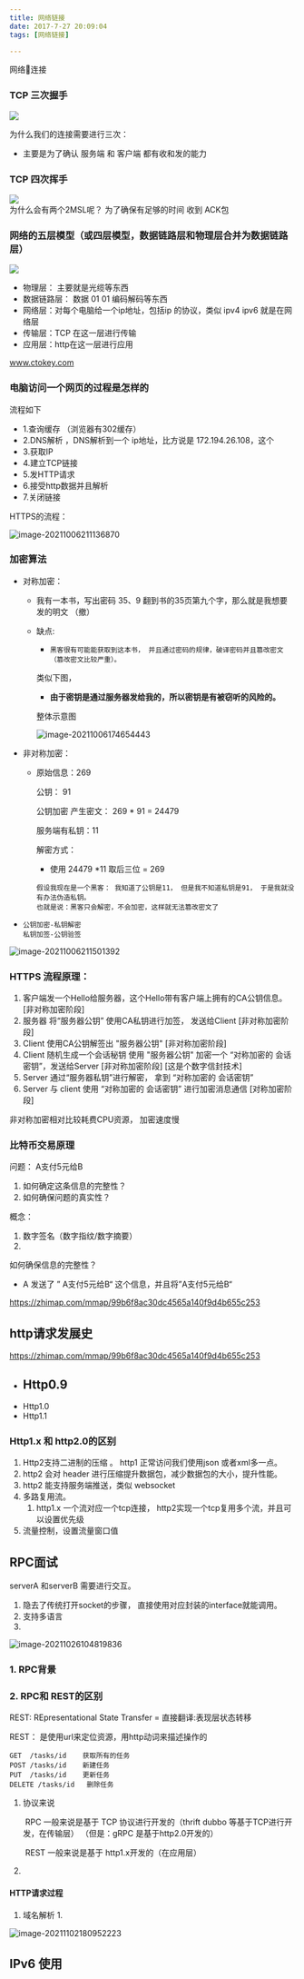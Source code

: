 ```yaml
---
title: 网络链接
date: 2017-7-27 20:09:04
tags: [网络链接]

---
```

网络连接

### TCP 三次握手
![](http://guxiangflyimagebucket.oss-cn-beijing.aliyuncs.com/imagerepo/img20181026023104.png)

为什么我们的连接需要进行三次：

- 主要是为了确认  服务端 和 客户端 都有收和发的能力



### TCP 四次挥手

![](https://i.loli.net/2019/11/05/9lAfcDonwYGkLZv.png)  
  为什么会有两个2MSL呢？
  为了确保有足够的时间 收到 ACK包


### 网络的五层模型（或四层模型，数据链路层和物理层合并为数据链路层）
![](http://guxiangflyimagebucket.oss-cn-beijing.aliyuncs.com/imagerepo/img20181202225206.png)



- 物理层：  主要就是光缆等东西
- 数据链路层： 数据 01 01 编码解码等东西
- 网络层：对每个电脑给一个ip地址，包括ip 的协议，类似 ipv4  ipv6 就是在网络层
- 传输层：TCP 在这一层进行传输
- 应用层：http在这一层进行应用

www.ctokey.com

### 电脑访问一个网页的过程是怎样的

流程如下
- 1.查询缓存 （浏览器有302缓存）
- 2.DNS解析 ，DNS解析到一个 ip地址，比方说是 172.194.26.108，这个
- 3.获取IP
- 4.建立TCP链接
- 5.发HTTP请求
- 6.接受http数据并且解析
- 7.关闭链接







HTTPS的流程：

![image-20211006211136870](http://guxiangflyimagebucket.oss-cn-beijing.aliyuncs.com/img/image-20211006211136870.png)

### 加密算法

- 对称加密：

  - 我有一本书，写出密码 35、9   翻到书的35页第九个字，那么就是我想要发的明文 （撤）

  -  缺点:  
     - ```黑客很有可能能获取到这本书， 并且通过密码的规律，破译密码并且篡改密文 （篡改密文比较严重）。```
     
     类似下图，
     
     - **由于密钥是通过服务器发给我的，所以密钥是有被窃听的风险的。**
     
     整体示意图
     
     ![image-20211006174654443](http://guxiangflyimagebucket.oss-cn-beijing.aliyuncs.com/img/image-20211006174654443.png)

  

- 非对称加密：

  - 原始信息：269  

    公钥： 91

    公钥加密 产生密文： 269 * 91 = 24479

    服务端有私钥：11

    解密方式：

    - 使用 24479 *11 取后三位 = 269

    ```
    假设我现在是一个黑客： 我知道了公钥是11， 但是我不知道私钥是91， 于是我就没有办法伪造私钥。
    也就是说：黑客只会解密，不会加密，这样就无法篡改密文了    
    ```
  
- ```
  公钥加密-私钥解密
  私钥加签-公钥验签
  ```





![image-20211006211501392](http://guxiangflyimagebucket.oss-cn-beijing.aliyuncs.com/img/image-20211006211501392.png)

### HTTPS 流程原理：

1. 客户端发一个Hello给服务器，这个Hello带有客户端上拥有的CA公钥信息。   [非对称加密阶段]
2. 服务器    将“服务器公钥”  使用CA私钥进行加签， 发送给Client    [非对称加密阶段]
3. Client 使用CA公钥解签出  "服务器公钥"      [非对称加密阶段]
4. Client 随机生成一个会话秘钥  使用 "服务器公钥" 加密一个 “对称加密的 会话密钥”，发送给Server    [非对称加密阶段]  [这是个数字信封技术]
5.  Server 通过“服务器私钥”进行解密， 拿到    “对称加密的 会话密钥”
6. Server  与 client  使用  “对称加密的 会话密钥” 进行加密消息通信  [对称加密阶段]



非对称加密相对比较耗费CPU资源， 加密速度慢





### 比特币交易原理

问题： A支付5元给B 

1.  如何确定这条信息的完整性？
2. 如何确保问题的真实性？



概念：

1. 数字签名（数字指纹/数字摘要）
2. 



如何确保信息的完整性？

- A 发送了  ” A支付5元给B“ 这个信息，并且将”A支付5元给B“ 





https://zhimap.com/mmap/99b6f8ac30dc4565a140f9d4b655c253







## http请求发展史

https://zhimap.com/mmap/99b6f8ac30dc4565a140f9d4b655c253

- Http0.9
  -  
- Http1.0
- Http1.1


### Http1.x 和  http2.0的区别

1. Http2支持二进制的压缩 。  http1 正常访问我们使用json 或者xml多一点。
2. http2 会对 header 进行压缩提升数据包，减少数据包的大小，提升性能。
3. http2 能支持服务端推送，类似 websocket
4. 多路复用流。
   1. http1.x 一个流对应一个tcp连接，  http2实现一个tcp复用多个流，并且可以设置优先级
5. 流量控制，设置流量窗口值





## RPC面试

 serverA 和serverB 需要进行交互。 

1. 隐去了传统打开socket的步骤， 直接使用对应封装的interface就能调用。
2. 支持多语言
3. 



![image-20211026104819836](http://guxiangflyimagebucket.oss-cn-beijing.aliyuncs.com/img/image-20211026104819836.png)

###  1. RPC背景



### 2. RPC和 REST的区别

REST:   REpresentational State Transfer = 直接翻译:表现层状态转移

REST： 是使用url来定位资源，用http动词来描述操作的

```
GET  /tasks/id    获取所有的任务
POST /tasks/id    新建任务
PUT  /tasks/id    更新任务
DELETE /tasks/id   删除任务
```



1. 协议来说

   ​	RPC 一般来说是基于 TCP 协议进行开发的（thrift  dubbo 等基于TCP进行开发，在传输层） （但是：gRPC 是基于http2.0开发的）

   ​	REST 一般来说是基于 http1.x开发的（在应用层）

2. 













#### HTTP请求过程

1. 域名解析
   1. 

![image-20211102180952223](http://guxiangflyimagebucket.oss-cn-beijing.aliyuncs.com/img/image-20211102180952223.png)







## IPv6 使用

